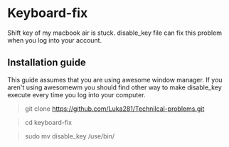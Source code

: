 # Keyboard-fix

Shift key of my macbook air is stuck. disable_key file can fix this problem when you log into your account.

## Installation guide

This guide assumes that you are using awesome window manager. If you aren't using awesomewm you should find other way to make disable_key execute every time you log into your computer. 

> git clone https://github.com/Luka281/Technilcal-problems.git

> cd keyboard-fix

> sudo mv disable_key /use/bin/